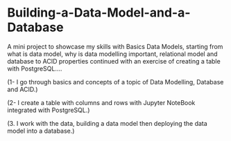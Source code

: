 # Building-a-Data-Model-and-a-Database
A mini project to showcase my skills with Basics Data Models, starting from what is data model, why is data modelling important, relational model and database to ACID properties continued with an exercise of creating a table with PostgreSQL....

(1- I go through basics and concepts of a topic of Data Modelling, Database and ACID.)

(2- I create a table with columns and rows with Jupyter NoteBook integrated with PostgreSQL.)

(3. I work with the data, building a data model then deploying the data model into a database.)
   
